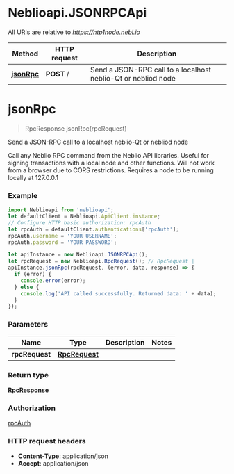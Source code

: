 # Neblioapi.JSONRPCApi

All URIs are relative to *https://ntp1node.nebl.io*

Method | HTTP request | Description
------------- | ------------- | -------------
[**jsonRpc**](JSONRPCApi.md#jsonRpc) | **POST** / | Send a JSON-RPC call to a localhost neblio-Qt or nebliod node


<a name="jsonRpc"></a>
# **jsonRpc**
> RpcResponse jsonRpc(rpcRequest)

Send a JSON-RPC call to a localhost neblio-Qt or nebliod node

Call any Neblio RPC command from the Neblio API libraries. Useful for signing transactions with a local node and other functions. Will not work from a browser due to CORS restrictions. Requires a node to be running locally at 127.0.0.1

### Example
```javascript
import Neblioapi from 'neblioapi';
let defaultClient = Neblioapi.ApiClient.instance;
// Configure HTTP basic authorization: rpcAuth
let rpcAuth = defaultClient.authentications['rpcAuth'];
rpcAuth.username = 'YOUR USERNAME';
rpcAuth.password = 'YOUR PASSWORD';

let apiInstance = new Neblioapi.JSONRPCApi();
let rpcRequest = new Neblioapi.RpcRequest(); // RpcRequest | 
apiInstance.jsonRpc(rpcRequest, (error, data, response) => {
  if (error) {
    console.error(error);
  } else {
    console.log('API called successfully. Returned data: ' + data);
  }
});
```

### Parameters

Name | Type | Description  | Notes
------------- | ------------- | ------------- | -------------
 **rpcRequest** | [**RpcRequest**](RpcRequest.md)|  | 

### Return type

[**RpcResponse**](RpcResponse.md)

### Authorization

[rpcAuth](../README.md#rpcAuth)

### HTTP request headers

 - **Content-Type**: application/json
 - **Accept**: application/json

